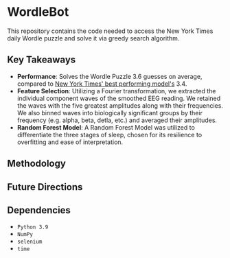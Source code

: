 # WordleBot

This repository contains the code needed to access the New York Times daily Wordle puzzle and solve it via greedy search algorithm. 

## Key Takeaways

- **Performance**: Solves the Wordle Puzzle 3.6 guesses on average, compared to [New York Times' best performing model's](https://www.nytimes.com/2022/08/17/upshot/wordle-wordlebot-new.html#:~:text=Only%20slightly.,more%20times%20in%20hard%20mode.) 3.4.
- **Feature Selection**: Utilizing a Fourier transformation, we extracted the individual component waves of the smoothed EEG reading. We retained the waves with the five greatest amplitudes along with their frequencies. We also binned waves into biologically significant groups by their frequency (e.g. alpha, beta, detla, etc.) and averaged their amplitudes.
- **Random Forest Model**: A Random Forest Model was utilized to differentiate the three stages of sleep, chosen for its resilience to overfitting and ease of interpretation. 

## Methodology



## Future Directions



## Dependencies

- `Python 3.9`
- `NumPy`
- `selenium`
- `time`

